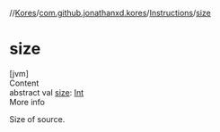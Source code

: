 //[Kores](../../index.md)/[com.github.jonathanxd.kores](../index.md)/[Instructions](index.md)/[size](size.md)



# size  
[jvm]  
Content  
abstract val [size](size.md): [Int](https://kotlinlang.org/api/latest/jvm/stdlib/kotlin/-int/index.html)  
More info  


Size of source.

  



